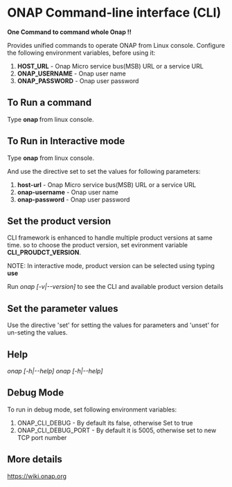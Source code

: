 ONAP Command-line interface (CLI)
==================================

**One Command to command whole Onap !!**

Provides unified commands to operate ONAP from Linux console.
Configure the following environment variables, before using it:

1. **HOST_URL** - Onap Micro service bus(MSB) URL or a service URL
2. **ONAP_USERNAME** - Onap user name
3. **ONAP_PASSWORD** - Onap user password

To Run a command
-----------------
Type **onap <command>** from linux console.

To Run in Interactive mode
--------------------------
Type **onap** from linux console.

And use the directive set to set the values for following parameters:

1. **host-url** - Onap Micro service bus(MSB) URL or a service URL
2. **onap-username** - Onap user name
3. **onap-password** - Onap user password

Set the product version
------------------------
CLI framework is enhanced to handle multiple product versions at same
time. so to choose the product version, set evironment variable
**CLI_PROUDCT_VERSION**.

NOTE: In interactive mode, product version can be selected using
typing **use <product-version>**

Run *onap [-v|--version]* to see the CLI and available product version details

Set the parameter values
------------------------
Use the directive 'set' for setting the values for parameters and 'unset' for un-seting the values.

Help
----
*onap [-h|--help]*
*onap <command> [-h|--help]*

Debug Mode
----------
To run in debug mode, set following environment variables:
1. ONAP_CLI_DEBUG - By default its false, otherwise Set to true
2. ONAP_CLI_DEBUG_PORT - By default it is 5005, otherwise set to new TCP port number

More details
-------------
https://wiki.onap.org